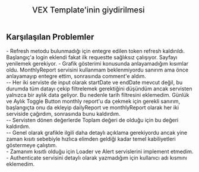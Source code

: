 
<h2 style="height: 60px; line-height: 60px; margin-left: 70px; font-weight: 500; border: none;">VEX Template'inin giydirilmesi</h2>

<h2>Karşılaşılan Problemler</h2>
- Refresh metodu bulunmadığı için entegre edilen token refresh kaldırıldı. Başlangıç'a login eklendi fakat ilk requestte sağlıksız çalışıyor. Sayfayı yenilemek gerekiyor. 
- Grafik gösterimi konusunda anlayamadığım kısımlar oldu. MonthlyReport servisini kullanmam beklenmiyordu sanırım ama önce anlayamayıp entegre ettim, sonrasında comment'e aldım. <br />
  -- Her iki serviste de input olarak startDate ve endDate mevcut değil, bu durumda tüm datayı çekip filtrelemek gerektiğini düşündüm ancak servisten yalnızca bir aylık data geliyor. Bu nedenle tarih filtresini eklemedim. Günlük ve Aylık Toggle Button monthly report'u da çekmek için gerekli sanırım, başlangıçta onu da ekleyip dailyReport ve monthlyReport olarak her iki serviside çağırdım, sonrasında bunu kaldırdım.<br />
  -- Servisten dönen değerlerde Toplam değeri de olduğu için bu değeri kaldırdım.<br />
  -- Genel olarak grafikle ilgili daha detaylı açıklama gerekiyordu ancak yine zaman kısıtı sebebiyle hızlıca elimden geldiği kadar temel kabiliyetleri göstermeye çalıştım.<br />
- Zamanım kısıtlı olduğu için Loader ve Alert servislerini implement etmedim.<br />
- Authenticate servisini detaylı olarak yazmadığım için kullanıcı adı kısmını eklemedim.<br />
